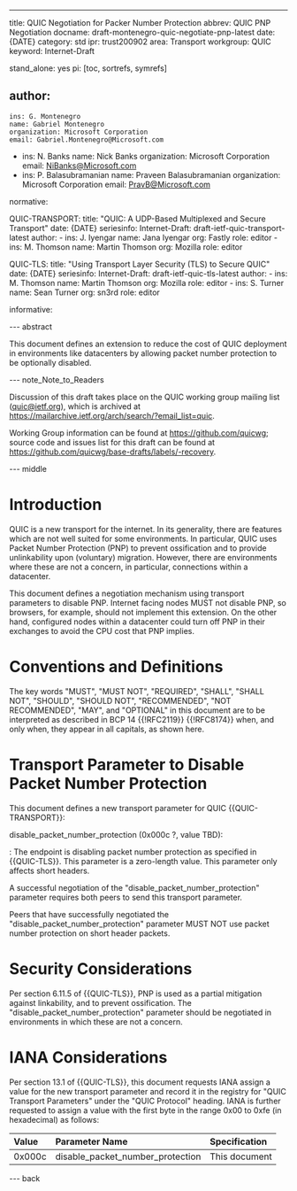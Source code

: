 ---
title: QUIC Negotiation for Packer Number Protection
abbrev: QUIC PNP Negotiation
docname: draft-montenegro-quic-negotiate-pnp-latest
date: {DATE}
category: std
ipr: trust200902
area: Transport
workgroup: QUIC
keyword: Internet-Draft

stand_alone: yes
pi: [toc, sortrefs, symrefs]

author:
 -
    ins: G. Montenegro
    name: Gabriel Montenegro
    organization: Microsoft Corporation
    email: Gabriel.Montenegro@Microsoft.com
 -
    ins: N. Banks
    name: Nick Banks
    organization: Microsoft Corporation
    email: NiBanks@Microsoft.com
 -
    ins: P. Balasubramanian
    name: Praveen Balasubramanian
    organization: Microsoft Corporation
    email: PravB@Microsoft.com

normative:

  QUIC-TRANSPORT:
    title: "QUIC: A UDP-Based Multiplexed and Secure Transport"
    date: {DATE}
    seriesinfo:
      Internet-Draft: draft-ietf-quic-transport-latest
    author:
      -
        ins: J. Iyengar
        name: Jana Iyengar
        org: Fastly
        role: editor
      -
        ins: M. Thomson
        name: Martin Thomson
        org: Mozilla
        role: editor

  QUIC-TLS:
    title: "Using Transport Layer Security (TLS) to Secure QUIC"
    date: {DATE}
    seriesinfo:
      Internet-Draft: draft-ietf-quic-tls-latest
    author:
      -
        ins: M. Thomson
        name: Martin Thomson
        org: Mozilla
        role: editor
      -
        ins: S. Turner
        name: Sean Turner
        org: sn3rd
        role: editor


informative:


--- abstract

This document defines an extension to reduce the cost of QUIC deployment in environments like datacenters by allowing packet number protection to be optionally disabled.

--- note_Note_to_Readers

Discussion of this draft takes place on the QUIC working group mailing list
(quic@ietf.org), which is archived at
<https://mailarchive.ietf.org/arch/search/?email_list=quic>.

Working Group information can be found at <https://github.com/quicwg>; source
code and issues list for this draft can be found at
<https://github.com/quicwg/base-drafts/labels/-recovery>.

--- middle

# Introduction

QUIC is a new transport for the internet. In its generality, there are features which are not well suited
for some environments. In particular, QUIC uses Packet Number Protection (PNP)
to prevent ossification and to provide unlinkability upon (voluntary) migration.
However, there are environments where these are not a concern, in particular,
connections within a datacenter.

This document defines
a negotiation mechanism using transport parameters to disable PNP. Internet facing nodes MUST not disable PNP, so
browsers, for example, should not implement this extension. On the other hand, configured nodes
within a datacenter could turn off PNP in their exchanges to avoid the CPU cost that PNP implies.

# Conventions and Definitions

The key words "MUST", "MUST NOT", "REQUIRED", "SHALL", "SHALL NOT", "SHOULD",
"SHOULD NOT", "RECOMMENDED", "NOT RECOMMENDED", "MAY", and "OPTIONAL" in this
document are to be interpreted as described in BCP 14 {{!RFC2119}} {{!RFC8174}}
when, and only when, they appear in all capitals, as shown here.

# Transport Parameter to Disable Packet Number Protection

This document defines a new transport parameter for QUIC {{QUIC-TRANSPORT}}:

disable_packet_number_protection (0x000c ?, value TBD):

: The endpoint is disabling packet number protection as specified in {{QUIC-TLS}}.
  This parameter is a zero-length value. This parameter only affects short headers.

A successful negotiation of the "disable_packet_number_protection" parameter
requires both peers to send this transport parameter.

Peers that have successfully negotiated the "disable_packet_number_protection" parameter MUST NOT use packet number protection on short header packets.


# Security Considerations

Per section 6.11.5 of {{QUIC-TLS}}, PNP is used as a partial mitigation against linkability, and to
prevent ossification.
The "disable_packet_number_protection" parameter should be negotiated in environments in which these are not
a concern.

# IANA Considerations

Per section 13.1 of {{QUIC-TLS}}, this document requests IANA assign a value for the new transport parameter
and record it in the registry for "QUIC Transport Parameters" under the "QUIC Protocol" heading.
IANA is further requested to assign a value with the first byte in the range 0x00 to 0xfe (in
hexadecimal) as follows:


| Value  | Parameter Name                   | Specification                       |
|:-------|:---------------------------------|:------------------------------------|
| 0x000c | disable_packet_number_protection | This document                       |


--- back

